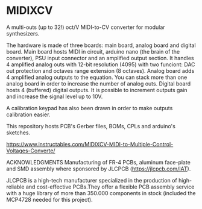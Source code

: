# MIDIXCV
A multi-outs (up to 32!) oct/V MIDI-to-CV converter for modular synthesizers.

The hardware is made of three boards: main board, analog board and digital board. 
Main board hosts MIDI in circuit, arduino nano (the brain of the converter), PSU input connector and an amplified output section. It handles 4 amplified analog outs with 12-bit resolution (4095) with two funciont: DAC out protection and octaves range extension (8 octaves). 
Analog board adds 4 amplified analog outputs to the equation. You can stack more than one analog board in order to increase the number of analog outs. 
Digital board hosts 4 (buffered) digital outputs. It is possible to increment outputs gain and increase the signal level up to 10V.

A calibration keypad has also been drawn in order to make outputs calibration easier.

This repository hosts PCB's Gerber files, BOMs, CPLs and arduino's sketches.

https://www.instructables.com/MIDIXCV-MIDI-to-Multiple-Control-Voltages-Converte/

ACKNOWLEDGMENTS
Manufacturing of FR-4 PCBs, aluminum face-plate and SMD assembly where sponsored by JLCPCB (https://jlcpcb.com/IAT).

JLCPCB is a high-tech manufacturer specialized in the production of high-reliable and cost-effective PCBs.They offer a flexible PCB assembly service with a huge library of more than 350.000 components in stock (included the MCP4728 needed for this project).

